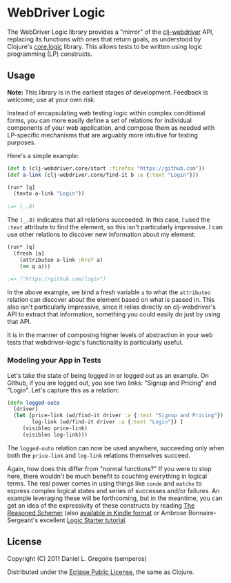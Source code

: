 # WebDriver Logic #

The WebDriver Logic library provides a "mirror" of the [clj-webdriver](https://github.com/semperos/clj-webdriver) API, replacing its functions with ones that return goals, as understood by Clojure's [core.logic](https://github.com/clojure/core.logic) library. This allows tests to be written using logic programming (LP) constructs.

## Usage ##

**Note:** This library is in the earliest stages of development. Feedback is welcome; use at your own risk.

Instead of encapsulating web testing logic within complex conditional forms, you can more easily define a set of relations for individual components of your web application, and compose them as needed with LP-specific mechanisms that are arguably more intuitive for testing purposes.

Here's a simple example:

```clj
(def b (clj-webdriver.core/start :firefox "https://github.com"))
(def a-link (clj-webdriver.core/find-it b :a {:text "Login"}))

(run* [q]
  (texto a-link "Login"))
  
;=> (_.0)
```

The `(_.0)` indicates that all relations succeeded. In this case, I used the `:text` attribute to find the element, so this isn't particularly impressive. I can use other relations to discover new information about my element:

```clj
(run* [q]
  (fresh [a]
    (attributeo a-link :href a)
    (== q a)))
    
;=> ("https://github.com/login")
```

In the above example, we bind a fresh variable `a` to what the `attributeo` relation can discover about the element based on what is passed in. This also isn't particularly impressive, since it relies directly on clj-webdriver's API to extract that information, something you could easily do just by using that API.

It is in the manner of composing higher levels of abstraction in your web tests that webdriver-logic's functionality is particularly useful.

### Modeling your App in Tests ###

Let's take the state of being logged in or logged out as an example. On Github, if you are logged out, you see two links: "Signup and Pricing" and "Login". Let's capture this as a relation:

```clj
(defn logged-outo
  [driver]
  (let [price-link (wd/find-it driver :a {:text "Signup and Pricing"})
        log-link (wd/find-it driver :a {:text "Login"}) ]
     (visibleo price-link)
     (visibleo log-link)))
```

The `logged-outo` relation can now be used anywhere, succeeding only when both the `price-link` and `log-link` relations themselves succeed.

Again, how does this differ from "normal functions?" If you were to stop here, there wouldn't be much benefit to couching everything in logical terms. The real power comes in using things like `conde` and `matche` to express complex logical states and series of successes and/or failures. An example leveraging these will be forthcoming, but in the meantime, you can get an idea of the expressivity of these constructs by reading [The Reasoned Schemer](http://mitpress.mit.edu/catalog/item/default.asp?ttype=2&tid=10663) (also [available in Kindle format](http://www.amazon.com/The-Reasoned-Schemer-ebook/dp/B004GEBQS6/ref=kinw_dp_ke?ie=UTF8&m=AG56TWVU5XWC2) or Ambrose Bonnaire-Sergeant's excellent [Logic Starter tutorial](https://github.com/frenchy64/Logic-Starter/wiki).

## License ##

Copyright (C) 2011 Daniel L. Gregoire (semperos)

Distributed under the [Eclipse Public License](http://opensource.org/licenses/eclipse-1.0.php), the same as Clojure.
